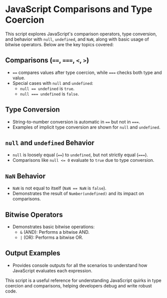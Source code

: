 # JavaScript Comparisons and Type Coercion

This script explores JavaScript's comparison operators, type conversion, and behavior with `null`, `undefined`, and `NaN`, along with basic usage of bitwise operators. Below are the key topics covered:

## Comparisons (`==`, `===`, `<`, `>`)
- `==` compares values after type coercion, while `===` checks both type and value.
- Special cases with `null` and `undefined`:
  - `null == undefined` is `true`.
  - `null === undefined` is `false`.

## Type Conversion
- String-to-number conversion is automatic in `==` but not in `===`.
- Examples of implicit type conversion are shown for `null` and `undefined`.

## `null` and `undefined` Behavior
- `null` is loosely equal (`==`) to `undefined`, but not strictly equal (`===`).
- Comparisons like `null <= 0` evaluate to `true` due to type conversion.

## `NaN` Behavior
- `NaN` is not equal to itself (`NaN == NaN` is `false`).
- Demonstrates the result of `Number(undefined)` and its impact on comparisons.

## Bitwise Operators
- Demonstrates basic bitwise operations:
  - `&` (AND): Performs a bitwise AND.
  - `|` (OR): Performs a bitwise OR.

## Output Examples
- Provides console outputs for all the scenarios to understand how JavaScript evaluates each expression.

This script is a useful reference for understanding JavaScript quirks in type coercion and comparisons, helping developers debug and write robust code.